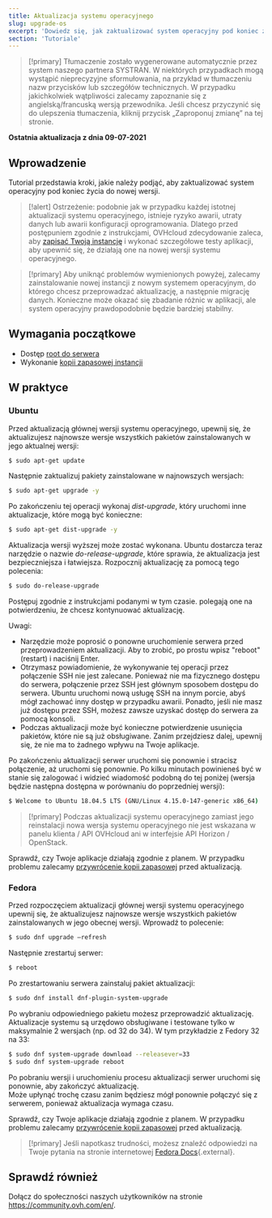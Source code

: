 ```yaml
---
title: Aktualizacja systemu operacyjnego
slug: upgrade-os
excerpt: 'Dowiedz się, jak zaktualizować system operacyjny pod koniec życia'
section: 'Tutoriale'
---
```


> [!primary]
> Tłumaczenie zostało wygenerowane automatycznie przez system naszego partnera SYSTRAN. W niektórych przypadkach mogą wystąpić nieprecyzyjne sformułowania, na przykład w tłumaczeniu nazw przycisków lub szczegółów technicznych. W przypadku jakichkolwiek wątpliwości zalecamy zapoznanie się z angielską/francuską wersją przewodnika. Jeśli chcesz przyczynić się do ulepszenia tłumaczenia, kliknij przycisk „Zaproponuj zmianę” na tej stronie.
>

**Ostatnia aktualizacja z dnia 09-07-2021**

## Wprowadzenie

Tutorial przedstawia kroki, jakie należy podjąć, aby zaktualizować system operacyjny pod koniec życia do nowej wersji.

> [!alert]
> Ostrzeżenie: podobnie jak w przypadku każdej istotnej aktualizacji systemu operacyjnego, istnieje ryzyko awarii, utraty danych lub awarii konfiguracji oprogramowania.
> Dlatego przed postępuniem zgodnie z instrukcjami, OVHcloud zdecydowanie zaleca, aby [zapisać Twoją instancję](../kopia_zapasowa_instancji/) i wykonać szczegółowe testy aplikacji, aby upewnić się, że działają one na nowej wersji systemu operacyjnego.
>

> [!primary]
> Aby uniknąć problemów wymienionych powyżej, zalecamy zainstalowanie nowej instancji z nowym systemem operacyjnym, do którego chcesz przeprowadzać aktualizację, a następnie migrację danych.
> Konieczne może okazać się zbadanie różnic w aplikacji, ale system operacyjny prawdopodobnie będzie bardziej stabilny.
>

## Wymagania początkowe

- Dostęp [root do serwera](../dostep_root_i_zdefiniowanie_hasla/)
- Wykonanie [kopii zapasowej instancji](../kopia_zapasowa_instancji/)

## W praktyce

### Ubuntu

Przed aktualizacją głównej wersji systemu operacyjnego, upewnij się, że aktualizujesz najnowsze wersje wszystkich pakietów zainstalowanych w jego aktualnej wersji:

```sh
$ sudo apt-get update
```

Następnie zaktualizuj pakiety zainstalowane w najnowszych wersjach:

```sh
$ sudo apt-get upgrade -y
```

Po zakończeniu tej operacji wykonaj *dist-upgrade*, który uruchomi inne aktualizacje, które mogą być konieczne:

```sh
$ sudo apt-get dist-upgrade -y
```

Aktualizacja wersji wyższej może zostać wykonana. Ubuntu dostarcza teraz narzędzie o nazwie *do-release-upgrade*, które sprawia, że aktualizacja jest bezpieczniejsza i łatwiejsza. Rozpocznij aktualizację za pomocą tego polecenia:

```sh
$ sudo do-release-upgrade
```

Postępuj zgodnie z instrukcjami podanymi w tym czasie. polegają one na potwierdzeniu, że chcesz kontynuować aktualizację.

Uwagi:

- Narzędzie może poprosić o ponowne uruchomienie serwera przed przeprowadzeniem aktualizacji. Aby to zrobić, po prostu wpisz "reboot" (restart) i naciśnij Enter.
- Otrzymasz powiadomienie, że wykonywanie tej operacji przez połączenie SSH nie jest zalecane. Ponieważ nie ma fizycznego dostępu do serwera, połączenie przez SSH jest głównym sposobem dostępu do serwera.
Ubuntu uruchomi nową usługę SSH na innym porcie, abyś mógł zachować inny dostęp w przypadku awarii. Ponadto, jeśli nie masz już dostępu przez SSH, możesz zawsze uzyskać dostęp do serwera za pomocą konsoli.
- Podczas aktualizacji może być konieczne potwierdzenie usunięcia pakietów, które nie są już obsługiwane. Zanim przejdziesz dalej, upewnij się, że nie ma to żadnego wpływu na Twoje aplikacje.

Po zakończeniu aktualizacji serwer uruchomi się ponownie i stracisz połączenie, aż uruchomi się ponownie.
Po kilku minutach powinieneś być w stanie się zalogować i widzieć wiadomość podobną do tej poniżej (wersja będzie następna dostępna w porównaniu do poprzedniej wersji):

```sh
$ Welcome to Ubuntu 18.04.5 LTS (GNU/Linux 4.15.0-147-generic x86_64)
```

> [!primary]
> Podczas aktualizacji systemu operacyjnego zamiast jego reinstalacji nowa wersja systemu operacyjnego nie jest wskazana w panelu klienta / API OVHcloud ani w interfejsie API Horizon / OpenStack.
>

Sprawdź, czy Twoje aplikacje działają zgodnie z planem. W przypadku problemu zalecamy [przywrócenie kopii zapasowej](../tworzenie_przywracanie_serwera_wirtualnego_na_podstawie_kopii_zapasowej/) przed aktualizacją.

### Fedora

Przed rozpoczęciem aktualizacji głównej wersji systemu operacyjnego upewnij się, że aktualizujesz najnowsze wersje wszystkich pakietów zainstalowanych w jego obecnej wersji. Wprowadź to polecenie:

```sh
$ sudo dnf upgrade —refresh
```

Następnie zrestartuj serwer:

```sh
$ reboot
```

Po zrestartowaniu serwera zainstaluj pakiet aktualizacji:

```sh
$ sudo dnf install dnf-plugin-system-upgrade
```

Po wybraniu odpowiedniego pakietu możesz przeprowadzić aktualizację. Aktualizacje systemu są urzędowo obsługiwane i testowane tylko w maksymalnie 2 wersjach (np. od 32 do 34).
W tym przykładzie z Fedory 32 na 33:

```sh
$ sudo dnf system-upgrade download --releasever=33
$ sudo dnf system-upgrade reboot
```

Po pobraniu wersji i uruchomieniu procesu aktualizacji serwer uruchomi się ponownie, aby zakończyć aktualizację.
<br>Może upłynąć trochę czasu zanim będziesz mógł ponownie połączyć się z serwerem, ponieważ aktualizacja wymaga czasu.

Sprawdź, czy Twoje aplikacje działają zgodnie z planem. W przypadku problemu zalecamy [przywrócenie kopii zapasowej](../tworzenie_przywracanie_serwera_wirtualnego_na_podstawie_kopii_zapasowej/) przed aktualizacją.

> [!primary]
> Jeśli napotkasz trudności, możesz znaleźć odpowiedzi na Twoje pytania na stronie internetowej [Fedora Docs](https://docs.fedoraproject.org/en-US/quick-docs/dnf-system-upgrade/){.external}.
>

## Sprawdź również

Dołącz do społeczności naszych użytkowników na stronie <https://community.ovh.com/en/>.
